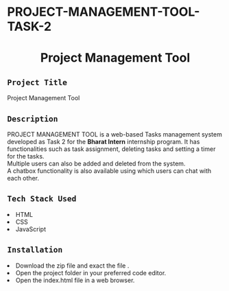 # PROJECT-MANAGEMENT-TOOL-TASK-2
<h1 align="center">
  <a href="# Project Management Tool"></a>
  Project Management Tool
</h1>

## `Project Title`
Project Management Tool

## `Description`
PROJECT MANAGEMENT TOOL is a web-based Tasks management system developed as Task 2 for the **Bharat Intern** internship program. It has functionalities such as task assignment, deleting tasks and setting a timer for the tasks.
<br>
Multiple users can also be added and deleted from the system.
<br>
A chatbox functionality is also available using which users can chat with each other.

## `Tech Stack Used`
<li>HTML</li>
<li>CSS</li>
<li>JavaScript</li>

## `Installation`
<li>Download the zip file and exact the file .</li>
<li>Open the project folder in your preferred code editor.</li>
<li>Open the index.html file in a web browser.</li>
